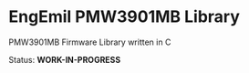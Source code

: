# EngEmil PMW3901MB Library

PMW3901MB Firmware Library written in C


Status: **WORK-IN-PROGRESS**
